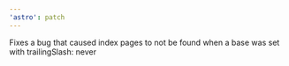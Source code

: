 ```yaml
---
'astro': patch
---
```


Fixes a bug that caused index pages to not be found when a base was set with trailingSlash: never
